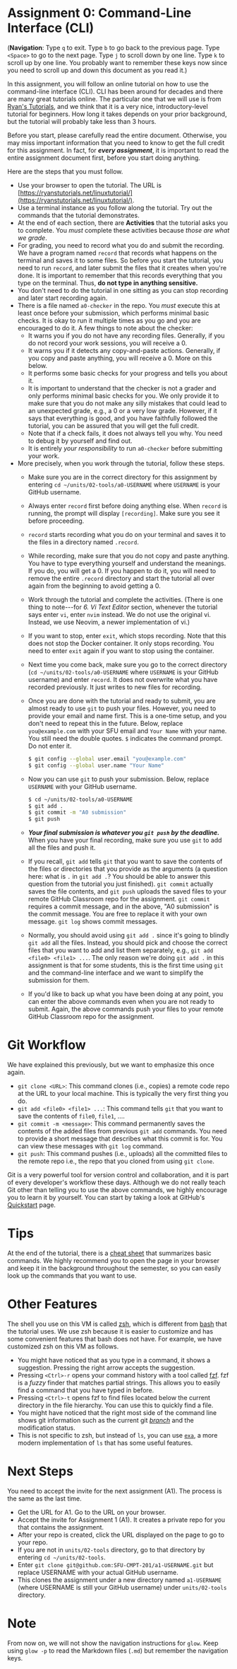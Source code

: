 # Assignment 0: Command-Line Interface (CLI)

(**Navigation**: Type `q` to exit. Type `b` to go back to the previous page. Type `<Space>` to go to
the next page. Type `j` to scroll down by one line. Type `k` to scroll up by one line. You probably
want to remember these keys now since you need to scroll up and down this document as you read it.)

In this assignment, you will follow an online tutorial on how to use the command-line interface
(CLI). CLI has been around for decades and there are many great tutorials online. The particular one
that we will use is from [Ryan's Tutorials](https://ryanstutorials.net/), and we think that it is a
very nice, introductory-level tutorial for beginners. How long it takes depends on your prior
background, but the tutorial will probably take less than 3 hours.

Before you start, please carefully read the entire document. Otherwise, you may miss important
information that you need to know to get the full credit for this assignment. In fact, for ***every
assignment***, it is important to read the entire assignment document first, before you start doing
anything.

Here are the steps that you must follow.

* Use your browser to open the tutorial. The URL is
  [https://ryanstutorials.net/linuxtutorial/](https://ryanstutorials.net/linuxtutorial/).
* Use a terminal instance as you follow along the tutorial. Try out the commands that the tutorial
  demonstrates.
* At the end of each section, there are **Activities** that the tutorial asks you to complete. You
  *must* complete these activities because *those are what we grade*.
* For grading, you need to record what you do and submit the recording. We have a program named
  `record` that records what happens on the terminal and saves it to some files. So before you start
  the tutorial, you need to run `record`, and later submit the files that it creates when you're
  done. It is important to remember that this records everything that you type on the terminal.
  Thus, **do not type in anything sensitive.**
* You don't need to do the tutorial in one sitting as you can stop recording and later start
  recording again.
* There is a file named `a0-checker` in the repo. You *must* execute this at least once before your
  submission, which performs minimal basic checks. It is okay to run it multiple times as you go and
  you are encouraged to do it. A few things to note about the checker:
    * It warns you if you do not have any recording files. Generally, if you do not record your work
      sessions, you will receive a 0.
    * It warns you if it detects any copy-and-paste actions. Generally, if you copy and paste
      anything, you will receive a 0. More on this below.
    * It performs some basic checks for your progress and tells you about it.
    * It is important to understand that the checker is not a grader and only performs minimal basic
      checks for you. We only provide it to make sure that you do not make any silly mistakes that
      could lead to an unexpected grade, e.g., a 0 or a very low grade. However, if it says that
      everything is good, and you have faithfully followed the tutorial, you can be assured that you
      will get the full credit.
    * Note that if a check fails, it does not always tell you why. You need to debug it by yourself
      and find out.
    * It is entirely *your responsibility* to run `a0-checker` before submitting your work.
* More precisely, when you work through the tutorial, follow these steps.
    * Make sure you are in the correct directory for this assignment by entering `cd
      ~/units/02-tools/a0-USERNAME` where `USERNAME` is your GitHub username.
    * Always enter `record` first before doing anything else. When `record` is running, the prompt
      will display `[recording]`. Make sure you see it before proceeding.
    * `record` starts recording what you do on your terminal and saves it to the files in a
      directory named `.record`.
    * While recording, make sure that you do not copy and paste anything. You have to type
      everything yourself and understand the meanings. If you do, you will get a 0. If you happen to
      do it, you will need to remove the entire `.record` directory and start the tutorial all over
      again from the beginning to avoid getting a 0.
    * Work through the tutorial and complete the activities. (There is one thing to note---for *6.
      Vi Text Editor* section, whenever the tutorial says enter `vi`, enter `nvim` instead. We do
      not use the original vi. Instead, we use Neovim, a newer implementation of vi.)
    * If you want to stop, enter `exit`, which stops recording. Note that this does not stop the
      Docker container. It only stops recording. You need to enter `exit` again if you want to stop
      using the container.
    * Next time you come back, make sure you go to the correct directory (`cd
      ~/units/02-tools/a0-USERNAME` where `USERNAME` is your GitHub username) and enter `record`. It
      does not overwrite what you have recorded previously. It just writes to new files for
      recording.
    * Once you are done with the tutorial and ready to submit, you are almost ready to use `git` to
      push your files. However, you need to provide your email and name first. This is a one-time
      setup, and you don't need to repeat this in the future. Below, replace `you@example.com` with
      your SFU email and `Your Name` with your name. You still need the double quotes. `$` indicates
      the command prompt. Do not enter it.

      ```bash
      $ git config --global user.email "you@example.com"
      $ git config --global user.name "Your Name"
      ```

    * Now you can use `git` to push your submission. Below, replace `USERNAME` with your GitHub
      username.

      ```bash
      $ cd ~/units/02-tools/a0-USERNAME
      $ git add .
      $ git commit -m "A0 submission"
      $ git push
      ```

    * ***Your final submission is whatever you `git push` by the deadline.*** When you have your
      final recording, make sure you use `git` to add all the files and push it.
    * If you recall, `git add` tells `git` that you want to save the contents of the files or
      directories that you provide as the arguments (a question here: what is `.` in `git add .`?
      You should be able to answer this question from the tutorial you just finished). `git commit`
      actually saves the file contents, and `git push` uploads the saved files to your remote GitHub
      Classroom repo for the assignment. `git commit` requires a commit message, and in the above,
      "A0 submission" is the commit message. You are free to replace it with your own message. `git
      log` shows commit messages.
    * Normally, you should avoid using `git add .` since it's going to blindly `git add` all the
      files. Instead, you should pick and choose the correct files that you want to add and list
      them separately, e.g., `git add <file0> <file1> ...`. The only reason we're doing `git add .`
      in this assignment is that for some students, this is the first time using `git` and the
      command-line interface and we want to simplify the submission for them.
    * If you'd like to back up what you have been doing at any point, you can enter the above
      commands even when you are not ready to submit. Again, the above commands push your files to
      your remote GitHub Classroom repo for the assignment.

# Git Workflow

We have explained this previously, but we want to emphasize this once again.

* `git clone <URL>`: This command clones (i.e., copies) a remote code repo at the URL to your local
  machine. This is typically the very first thing you do.
* `git add <file0> <file1> ...`: This command tells `git` that you want to save the contents of
  `file0`, `file1`, ....
* `git commit -m <message>`: This command permanently saves the contents of the added files from
  previous `git add` commands. You need to provide a short message that describes what this commit
  is for. You can view these messages with `git log` command.
* `git push`: This command pushes (i.e., uploads) all the committed files to the remote repo i.e.,
  the repo that you cloned from using `git clone`.

Git is a very powerful tool for version control and collaboration, and it is part of every
developer's workflow these days. Although we do not really teach Git other than telling you to use
the above commands, we highly encourage you to learn it by yourself. You can start by taking a look
at GitHub's [Quickstart](https://docs.github.com/en/get-started/quickstart) page.

# Tips

At the end of the tutorial, there is a [cheat
sheet](https://ryanstutorials.net/linuxtutorial/cheatsheet.php) that summarizes basic commands. We
highly recommend you to open the page in your browser and keep it in the background throughout the
semester, so you can easily look up the commands that you want to use.

# Other Features

The shell you use on this VM is called [zsh](https://www.zsh.org/), which is different from
[bash](https://www.gnu.org/software/bash/) that the tutorial uses. We use zsh because it is easier
to customize and has some convenient features that bash does not have. For example, we have
customized zsh on this VM as follows.

* You might have noticed that as you type in a command, it shows a suggestion. Pressing the right
  arrow accepts the suggestion.
* Pressing `<Ctrl>-r` opens your command history with a tool called
  [fzf](https://github.com/junegunn/fzf). fzf is a *fuzzy* finder that matches partial strings. This
  allows you to easily find a command that you have typed in before.
* Pressing `<Ctrl>-t` opens fzf to find files located below the current directory in the file
  hierarchy. You can use this to quickly find a file.
* You might have noticed that the right most side of the command line shows git information such as
  the current git [*branch*](https://shorturl.at/dmt24) and the modification status.
* This is not specific to zsh, but instead of `ls`, you can use
  [`exa`](https://github.com/ogham/exa), a more modern implementation of `ls` that has some useful
  features.

# Next Steps

You need to accept the invite for the next assignment (A1). The process is the same as the last time.

* Get the URL for A1. Go to the URL on your browser.
* Accept the invite for Assignment 1 (A1). It creates a private repo for you that contains the
  assignment.
* After your repo is created, click the URL displayed on the page to go to your repo.
* If you are not in `units/02-tools` directory, go to that directory by entering `cd
  ~/units/02-tools`.
* Enter `git clone git@github.com:SFU-CMPT-201/a1-USERNAME.git` but replace USERNAME with your
  actual GitHub username.
* This clones the assignment under a new directory named `a1-USERNAME` (where USERNAME is still your
  GitHub username) under `units/02-tools` directory.

# Note

From now on, we will not show the navigation instructions for `glow`. Keep using `glow -p` to read
the Markdown files (`.md`) but remember the navigation keys.

